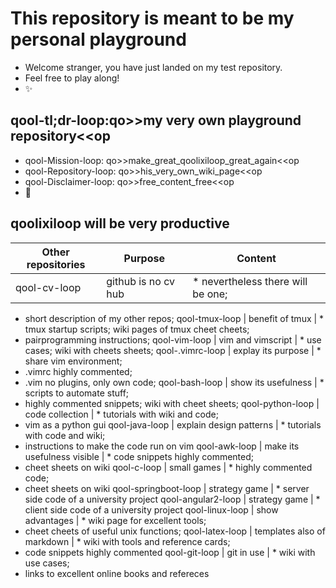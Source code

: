 # This repository is meant to be my personal playground
* Welcome stranger, you have just landed on my test repository. 
* Feel free to play along! 
* :sparkles:

## qool-tl;dr-loop:qo>>my very own playground repository<<op
* qool-Mission-loop: qo>>make_great_qoolixiloop_great_again<<op
* qool-Repository-loop: qo>>his_very_own_wiki_page<<op
* qool-Disclaimer-loop: qo>>free_content_free<<op
* :revolving_hearts:

## qoolixiloop will be very productive

Other repositories | Purpose | Content |
--------------------- | ------------------------------------- | ----------------------------------------------------------- |
qool-cv-loop | github is no cv hub | * nevertheless there will be one; 
* short description of my other repos;
qool-tmux-loop | benefit of tmux  | * tmux startup scripts; wiki pages of tmux cheet cheets; 
* pairprogramming instructions; 
qool-vim-loop | vim and vimscript  | * use cases; wiki with cheets sheets;
qool-.vimrc-loop | explay its purpose | * share vim environment; 
* .vimrc highly commented; 
* .vim no plugins, only own code;
qool-bash-loop | show its usefulness | * scripts to automate stuff; 
* highly commented snippets; wiki with cheet sheets;
qool-python-loop | code collection | * tutorials with wiki and code; 
* vim as a python gui
qool-java-loop | explain design patterns | * tutorials with code and wiki; 
* instructions to make the code run on vim
qool-awk-loop | make its usefulness visible | * code snippets highly commented; 
* cheet sheets on wiki 
qool-c-loop | small games | * highly commented code; 
* cheet sheets on wiki
qool-springboot-loop | strategy game | * server side code of a university project
qool-angular2-loop | strategy game | * client side code of a university project
qool-linux-loop | show advantages | * wiki page for excellent tools; 
* cheet cheets of useful unix functions;
qool-latex-loop | templates also of markdown | * wiki with tools and reference cards; 
* code snippets highly commented
qool-git-loop | git in use | * wiki with use cases; 
* links to excellent online books and refereces

